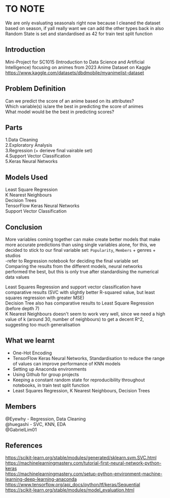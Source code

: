# TO NOTE
We are only evaluating seasonals right now because I cleaned the dataset based on season, if yall really want we can add the other types back in also \
Random State is set and standardised as 42 for train test split function

## Introduction
Mini-Project for SC1015 (Introduction to Data Science and Artificial Intelligence) focusing on animes from 2023 Anime Dataset on Kaggle\
https://www.kaggle.com/datasets/dbdmobile/myanimelist-dataset


## Problem Definition
Can we predict the score of an anime based on its attributes? \
Which variable(s) is/are the best in predicting the score of animes\
What model would be the best in predicting scores? 

## Parts
  1.Data Cleaning \
  2.Exploratory Analysis \
  3.Regression (+ derieve final vairable set)\
  4.Support Vector Classification \
  5.Keras Neural Networks

## Models Used
Least Square Regression\
K Nearest Neighbours \
Decision Trees\
TensorFlow Keras Neural Networks\
Support Vector Classification


## Conclusion
More variables coming together can make create better models that make more accurate predictions than using single variables alone, for this, we decided to stick to our final variable set: `Popularity`, `Members` + genres + studios\
-refer to Regression notebook for deciding the final variable set\
Comparing the results from the different models, neural networks performed the best, but this is only true after standardising the numerical data values

Least Squares Regression and support vector classification have comparative results (SVC with slightly better R-squared value, but least squares regression with greater MSE)\
Decision Tree also has comparative results to Least Square Regression (before depth 7)\
K Nearest Neighbours doesn't seem to work very well, since we need a high value of k (around 30, number of neighbours) to get a decent R^2, suggesting too much generalisation



## What we learnt
- One-Hot Encoding
- TensorFlow Keras Neural Networks, Standardisation to reduce the range of values can improve performance of KNN models
- Setting up Anaconda environments
- Using Github for group projects
- Keeping a constant random state for reproducibility throughout notebooks, in train test split function
- Least Squares Regression, K Nearest Neighbours, Decision Trees


## Members
@Eyewhy - Regression, Data Cleaning\
@huegashi - SVC, KNN, EDA\
@GabrielLim01


## References
https://scikit-learn.org/stable/modules/generated/sklearn.svm.SVC.html \
https://machinelearningmastery.com/tutorial-first-neural-network-python-keras \
https://machinelearningmastery.com/setup-python-environment-machine-learning-deep-learning-anaconda \
https://www.tensorflow.org/api_docs/python/tf/keras/Sequential \
https://scikit-learn.org/stable/modules/model_evaluation.html
